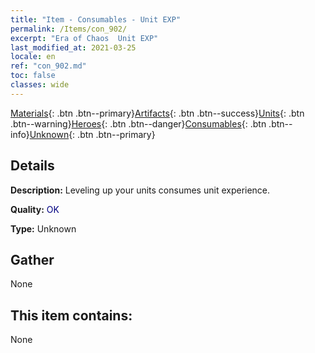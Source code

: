 ```yaml
---
title: "Item - Consumables - Unit EXP"
permalink: /Items/con_902/
excerpt: "Era of Chaos  Unit EXP"
last_modified_at: 2021-03-25
locale: en
ref: "con_902.md"
toc: false
classes: wide
---
```

 [Materials](/Items/){: .btn .btn--primary}[Artifacts](/Items/Artifacts/){: .btn .btn--success}[Units](/Items/Units/){: .btn .btn--warning}[Heroes](/Items/Heroes/){: .btn .btn--danger}[Consumables](/Items/Consumables/){: .btn .btn--info}[Unknown](/Items/Unknown/){: .btn .btn--primary}

## Details
 **Description:** Leveling up your units consumes unit experience.

 **Quality:** <span style="color: #000080">OK</span>

 **Type:** Unknown

## Gather

  None

## This item contains:

  None

